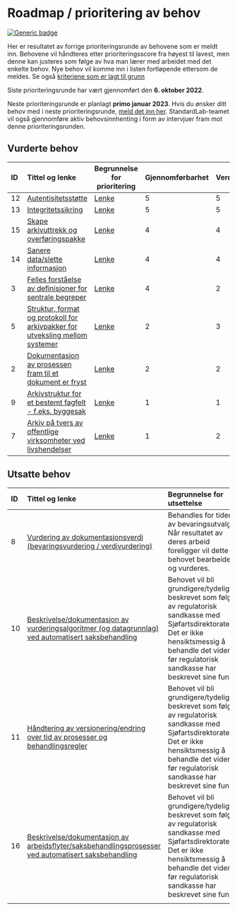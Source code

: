 # Roadmap / prioritering av behov

[![Generic badge](https://img.shields.io/badge/Status-Besluttet-darkgreen.svg)](../README.md#statuser)

Her er resultatet av forrige prioriteringsrunde av behovene som er meldt inn. Behovene vil håndteres etter prioriteringsscore fra høyest til lavest, men denne kan justeres som følge av hva man lærer med arbeidet med det enkelte behov. Nye behov vil komme inn i listen fortløpende ettersom de meldes. Se også [kriteriene som er lagt til grunn](prioriteringskriterier.md)

Siste prioriteringsrunde har vært gjennomført den **6. oktober 2022**.

Neste prioriteringsrunde er planlagt **primo januar 2023**. Hvis du ønsker ditt behov med i neste prioriteringsrunde, [meld det inn her](https://github.com/arkivverket/standardlab/issues/new?assignees=&labels=behov&template=behov.md). StandardLab-teamet vil også gjennomføre aktiv behovsinnhenting i form av intervjuer fram mot denne prioriteringsrunden.

## Vurderte behov

| **ID** |                                                         **Tittel og lenke**                                                          |                              Begrunnelse for prioritering                             | **Gjennomførbarhet** | **Verdi** | **Hastegrad** | **Risiko** | **Prioriteringsverdi** |
| :----- | :----------------------------------------------------------------------------------------------------------------------------------- | ------------------------------------------------------------------------------------- | :------------------- | :-------- | :------------ | :--------- | :--------------------- |
| 12     | [Autentisitetsstøtte](https://github.com/arkivverket/standardlab/issues/12)                                                          | [Lenke](https://github.com/arkivverket/standardlab/issues/12#issuecomment-1274656938) | 5                    | 5         | 5             | 4          | 95                     |
| 13     | [Integritetssikring](https://github.com/arkivverket/standardlab/issues/13)                                                           | [Lenke](https://github.com/arkivverket/standardlab/issues/13#issuecomment-1274660002) | 5                    | 5         | 5             | 4          | 95                     |
| 15     | [Skape arkivuttrekk og overføringspakke](https://github.com/arkivverket/standardlab/issues/15)                                       | [Lenke](https://github.com/arkivverket/standardlab/issues/15#issuecomment-1274664440) | 4                    | 4         | 5             | 4          | 68                     |
| 14     | [Sanere data/slette informasjon](https://github.com/arkivverket/standardlab/issues/14)                                               | [Lenke](https://github.com/arkivverket/standardlab/issues/14#issuecomment-1274669562) | 4                    | 4         | 5             | 3          | 64                     |
| 3      | [Felles forståelse av definisjoner for sentrale begreper](https://github.com/arkivverket/standardlab/issues/3)                       | [Lenke](https://github.com/arkivverket/standardlab/issues/3#issuecomment-1274676521)  | 4                    | 2         | 2             | 3          | 36                     |
| 5      | [Struktur, format og protokoll for arkivpakker for utveksling mellom systemer](https://github.com/arkivverket/standardlab/issues/5) | [Lenke](https://github.com/arkivverket/standardlab/issues/5#issuecomment-1274682561)  | 2                    | 3         | 2             | 1          | 18                     |
| 2      | [Dokumentasjon av prosessen fram til et dokument er fryst](https://github.com/arkivverket/standardlab/issues/2)                     | [Lenke](https://github.com/arkivverket/standardlab/issues/2#issuecomment-1274684666)  | 2                    | 2         | 2             | 2          | 16                     |
| 9      | [Arkivstruktur for et bestemt fagfelt - f.eks. byggesak](https://github.com/arkivverket/standardlab/issues/9)                       | [Lenke](https://github.com/arkivverket/standardlab/issues/9#issuecomment-1274688080)  | 1                    | 1         | 4             | 2          | 8                      |
| 7      | [Arkiv på tvers av offentlige virksomheter ved livshendelser](https://github.com/arkivverket/standardlab/issues/7)                   | [Lenke](https://github.com/arkivverket/standardlab/issues/7#issuecomment-1274695164)  | 1                    | 2         | 1             | 1          | 6                      |

## Utsatte behov

| **ID** |                                                                     **Tittel og lenke**                                                                     |                                                                                           **Begrunnelse for utsettelse**                                                                                           |
| :----- | :---------------------------------------------------------------------------------------------------------------------------------------------------------- | :----------------------------------------------------------------------------------------------------------------------------------------------------------------------------------------------------------------- |
| 8      | [Vurdering av dokumentasjonsverdi (bevaringsvurdering / verdivurdering)](https://github.com/arkivverket/standardlab/issues/8)                               | Behandles for tiden av bevaringsutvalget. Når resultatet av deres arbeid foreligger vil dette behovet bearbeides og vurderes.                                                                                      |
| 10     | [Beskrivelse/dokumentasjon av vurderingsalgoritmer (og datagrunnlag) ved automatisert saksbehandling](https://github.com/arkivverket/standardlab/issues/10) | Behovet vil bli grundigere/tydeligere beskrevet som følge av regulatorisk sandkasse med Sjøfartsdirektoratet. Det er ikke hensiktsmessig å behandle det videre før regulatorisk sandkasse har beskrevet sine funn. |
| 11     | [Håndtering av versjonering/endring over tid av prosesser og behandlingsregler](https://github.com/arkivverket/standardlab/issues/11)                       | Behovet vil bli grundigere/tydeligere beskrevet som følge av regulatorisk sandkasse med Sjøfartsdirektoratet. Det er ikke hensiktsmessig å behandle det videre før regulatorisk sandkasse har beskrevet sine funn. |
| 16     | [Beskrivelse/dokumentasjon av arbeidsflyter/saksbehandlingsprosesser ved automatisert saksbehandling](https://github.com/arkivverket/standardlab/issues/16) | Behovet vil bli grundigere/tydeligere beskrevet som følge av regulatorisk sandkasse med Sjøfartsdirektoratet. Det er ikke hensiktsmessig å behandle det videre før regulatorisk sandkasse har beskrevet sine funn. |
|        |                                                                                                                                                             |                                                                                                                                                                                                                    |
